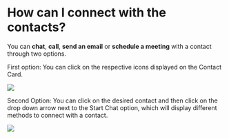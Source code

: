 # How can I connect with the contacts?

<p class="no-margin">You can <b>chat</b>, <b>call</b>, <b>send an email</b> or <b>schedule a meeting</b> with a contact through two options.</p>
<p class="no-margin"></p>
<p class="no-margin">First option: You can click on the respective icons displayed on the Contact Card.</p>
<p class="no-margin"></p>
<div class="intercom-container"><img src="/assets/img/teams-pro/image_84.png"></div><p class="no-margin">Second Option: You can click on the desired contact and then click on the drop down arrow next to the Start Chat option, which will display different methods to connect with a contact.</p>
<p class="no-margin"></p>
<div class="intercom-container"><img src="/assets/img/teams-pro/image_85.png"></div>

<Intercom />
<Hubspot />
<Clarity />
<GoogleAnalytics />

